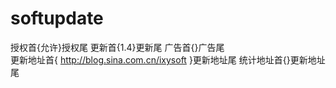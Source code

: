 # softupdate
授权首{允许}授权尾  更新首{1.4}更新尾  广告首{}广告尾  
更新地址首{ http://blog.sina.com.cn/ixysoft }更新地址尾
统计地址首{}更新地址尾
